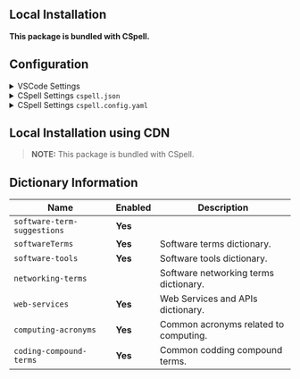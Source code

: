 ## Local Installation

**This package is bundled with CSpell.**

## Configuration

<details>
<summary>VSCode Settings</summary>

Add the following to your VSCode settings:

**`.vscode/settings.json`**

```jsonc
{
  "cSpell.dictionaries": [
    "software-term-suggestions",
    "softwareTerms",
    "software-tools",
    "networking-terms",
    "web-services",
    "computing-acronyms",
    "coding-compound-terms",
  ],
}
```

</details>

<details>
<summary>CSpell Settings <code>cspell.json</code></summary>

**`cspell.json`**

```jsonc
{
  "dictionaries": [
    "software-term-suggestions",
    "softwareTerms",
    "software-tools",
    "networking-terms",
    "web-services",
    "computing-acronyms",
    "coding-compound-terms",
  ],
}
```

</details>

<details>
<summary>CSpell Settings <code>cspell.config.yaml</code></summary>

**`cspell.config.yaml`**

```yaml
dictionaries:
  - software-term-suggestions
  - softwareTerms
  - software-tools
  - networking-terms
  - web-services
  - computing-acronyms
  - coding-compound-terms
```

</details>

## Local Installation using CDN

> **NOTE:** This package is bundled with CSpell.

## Dictionary Information

| Name                        | Enabled | Description                           |
| --------------------------- | ------- | ------------------------------------- |
| `software-term-suggestions` | **Yes** |                                       |
| `softwareTerms`             | **Yes** | Software terms dictionary.            |
| `software-tools`            | **Yes** | Software tools dictionary.            |
| `networking-terms`          |         | Software networking terms dictionary. |
| `web-services`              | **Yes** | Web Services and APIs dictionary.     |
| `computing-acronyms`        | **Yes** | Common acronyms related to computing. |
| `coding-compound-terms`     | **Yes** | Common codding compound terms.        |
